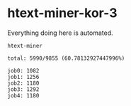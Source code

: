 # htext-miner-kor-3

Everything doing here is automated.

```
htext-miner

total: 5990/9855 (60.78132927447996%)

job0: 1082
job1: 1256
job2: 1180
job3: 1292
job4: 1180
```